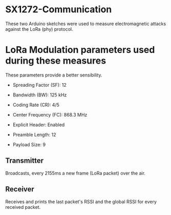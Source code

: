 # SX1272-Communication

These two Arduino sketches were used to measure electromagnetic attacks against the LoRa (phy) protocol.

# LoRa Modulation parameters used during these measures

These parameters provide a better sensibility.

* Spreading Factor (SF): 12

* Bandwidth (BW): 125 kHz

* Coding Rate (CR): 4/5

* Center Frequency (FC): 868.3 MHz

* Explicit Header: Enabled

* Preamble Length: 12

* Payload Size: 9


## Transmitter 

Broadcasts, every 2155ms a new frame (LoRa packet) over the air.


## Receiver 

Receives and prints the last packet's RSSI and the global RSSI for every received packet.





